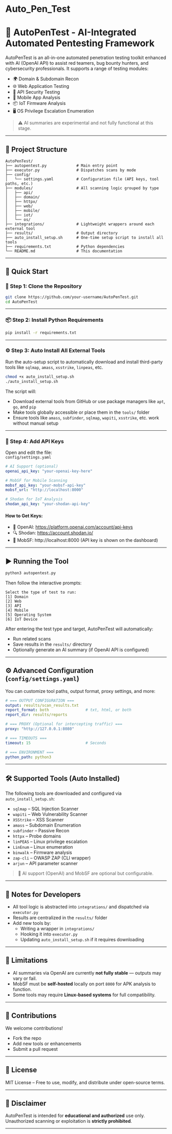 # Auto_Pen_Test
# 🔐 AutoPenTest - AI-Integrated Automated Pentesting Framework

AutoPenTest is an all-in-one automated penetration testing toolkit enhanced with AI (OpenAI API) to assist red teamers, bug bounty hunters, and cybersecurity professionals. It supports a range of testing modules:

- 🌍 Domain & Subdomain Recon
- 🌐 Web Application Testing
- 📡 API Security Testing
- 📱 Mobile App Analysis
- 📦 IoT Firmware Analysis
- 🖥️ OS Privilege Escalation Enumeration

> ⚠️ AI summaries are experimental and not fully functional at this stage.

---

## 📁 Project Structure

```
AutoPenTest/
├── autopentest.py             # Main entry point
├── executor.py                # Dispatches scans by mode
├── config/
│   └── settings.yaml          # Configuration file (API keys, tool paths, etc.)
├── modules/                   # All scanning logic grouped by type
│   ├── api/
│   ├── domain/
│   ├── httpx/ 
│   ├── web/
│   ├── mobile/
│   ├── iot/
│   └── os/
├── integrations/              # Lightweight wrappers around each external tool
├── results/                   # Output directory
├── auto_install_setup.sh      # One-time setup script to install all tools
├── requirements.txt           # Python dependencies
└── README.md                  # This documentation
```

---

## 🚀 Quick Start

### 🔧 Step 1: Clone the Repository

```bash
git clone https://github.com/your-username/AutoPenTest.git
cd AutoPenTest
```

---

### 📦 Step 2: Install Python Requirements

```bash
pip install -r requirements.txt
```

---

### ⚙️ Step 3: Auto Install All External Tools

Run the auto-setup script to automatically download and install third-party tools like `sqlmap`, `amass`, `xsstrike`, `linpeas`, etc.

```bash
chmod +x auto_install_setup.sh
./auto_install_setup.sh
```

The script will:
- Download external tools from GitHub or use package managers like `apt`, `go`, and `pip`
- Make tools globally accessible or place them in the `tools/` folder
- Ensure tools like `amass`, `subfinder`, `sqlmap`, `wapiti`, `xsstrike`, etc. work without manual setup

---

### 🔐 Step 4: Add API Keys

Open and edit the file:  
`config/settings.yaml`

```yaml
# AI Support (optional)
openai_api_key: "your-openai-key-here"

# MobSF for Mobile Scanning
mobsf_api_key: "your-mobsf-api-key"
mobsf_url: "http://localhost:8000"

# Shodan for IoT Analysis
shodan_api_key: "your-shodan-api-key"
```

#### How to Get Keys:
- 🔑 OpenAI: https://platform.openai.com/account/api-keys
- 🔍 Shodan: https://account.shodan.io/
- 📱 MobSF: http://localhost:8000 (API key is shown on the dashboard)

---

## ▶️ Running the Tool

```bash
python3 autopentest.py
```

Then follow the interactive prompts:

```
Select the type of test to run:
[1] Domain
[2] Web
[3] API
[4] Mobile
[5] Operating System
[6] IoT Device
```

After entering the test type and target, AutoPenTest will automatically:
- Run related scans
- Save results in the `results/` directory
- Optionally generate an AI summary (if OpenAI API is configured)

---

## ⚙️ Advanced Configuration (`config/settings.yaml`)

You can customize tool paths, output format, proxy settings, and more:

```yaml
# === OUTPUT CONFIGURATION ===
output: results/scan_results.txt
report_format: both                # txt, html, or both
report_dir: results/reports

# === PROXY (Optional for intercepting traffic) ===
proxy: "http://127.0.0.1:8080"

# === TIMEOUTS ===
timeout: 15                        # Seconds

# === ENVIRONMENT ===
python_path: python3
```

---

## 🛠️ Supported Tools (Auto Installed)

The following tools are downloaded and configured via `auto_install_setup.sh`:

- `sqlmap` – SQL Injection Scanner
- `wapiti` – Web Vulnerability Scanner
- `XSStrike` – XSS Scanner
- `amass` – Subdomain Enumeration
- `subfinder` – Passive Recon
- `httpx` – Probe domains
- `linPEAS` – Linux privilege escalation
- `LinEnum` – Linux enumeration
- `binwalk` – Firmware analysis
- `zap-cli` – OWASP ZAP (CLI wrapper)
- `arjun` – API parameter scanner

> 🧠 AI support (OpenAI) and MobSF are optional but configurable.

---

## 🧪 Notes for Developers

- All tool logic is abstracted into `integrations/` and dispatched via `executor.py`
- Results are centralized in the `results/` folder
- Add new tools by:
  - Writing a wrapper in `integrations/`
  - Hooking it into `executor.py`
  - Updating `auto_install_setup.sh` if it requires downloading

---

## 🧱 Limitations

- AI summaries via OpenAI are currently **not fully stable** — outputs may vary or fail.
- MobSF must be **self-hosted** locally on port `8000` for APK analysis to function.
- Some tools may require **Linux-based systems** for full compatibility.

---

## 🤝 Contributions

We welcome contributions!
- Fork the repo
- Add new tools or enhancements
- Submit a pull request

---

## 📜 License

MIT License – Free to use, modify, and distribute under open-source terms.

---

## 📢 Disclaimer

AutoPenTest is intended for **educational and authorized** use only.  
Unauthorized scanning or exploitation is **strictly prohibited**.

---
